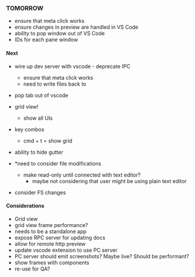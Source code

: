 ### TOMORROW

- ensure that meta click works
- ensure changes in preview are handled in VS Code
- ability to pop window out of VS Code
- IDs for each pane window

#### Next


- wire up dev server with vscode - deprecate IPC
  - ensure that meta click works
  - need to write files back to

- pop tab out of vscode 

- grid view!
  - show all UIs

- key combos
  - cmd + t = show grid

- ability to hide gutter

- *need to consider file modifications
  - make read-only until connected with text editor?
    - maybe not considering that user might be using plain text editor

- consider FS changes

#### Considerations

- Grid view
- grid view frame performance? 
- needs to be a standalone app
- expose RPC server for updating docs
- allow for remote http preview
- update vscode extension to use PC server
- PC server should emit screenshots? Maybe live? Should be performant?
- show frames with components
- re-use for QA?
